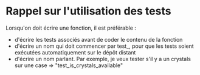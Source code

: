 # Rappel sur l'utilisation des tests 

Lorsqu'on doit écrire une fonction, il est préférable : 
- d'écrire les tests associés avant de coder le contenu de la fonction 
- d'écrire un nom qui doit commencer par test_, pour que les tests soient exécutées automatiquement sur le dépôt distant
- d'écrire un nom parlant. Par exemple, je veux tester s'il y a un crystals sur une case => "test_is_crystals_available"

